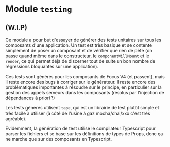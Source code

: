 # Module `testing`
## (W.I.P)

Ce module a pour but d'essayer de générer des tests unitaires sur tous les composants d'une application. Un test est très basique et se contente simplement de poser un composant et de vérifier que rien de pète (on passe quand même dans le constructeur, le `componentWillMount` et le `render`, ce qui permet déjà de discerner tout de suite un bon nombre de régressions bloquantes sur une application).

Ces tests sont générés pour les composants de Focus V4 (et passent), mais il reste encore des bugs à corriger sur le générateur. Il reste encore des problématiques importantes à résoudre sur le principe, en particulier sur la gestion des appels serveurs dans les composants (résolus par l'injection de dépendances à priori ?)

Les tests générés utilisent `tape`, qui est un librairie de test plutôt simple et très facile à utiliser (à côté de l'usine à gaz mocha/chai/xxx c'est très agréable).

Evidemment, la génération de test utilise le compilateur Typescript pour parser les fichiers et se base sur les définitions de types de Props, donc ça ne marche que sur des composants en Typescript.